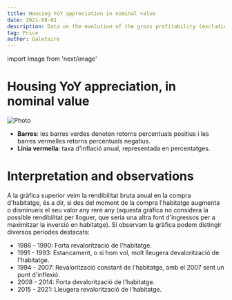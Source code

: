 ```yaml
---
title: Housing YoY appreciation in nominal value
date: 2021-08-01
description: Data on the evolution of the gross profitability (excluding taxes) of home purchases, using an annual basis.
tag: Price
author: Galetaire
---
```


import Image from 'next/image'

# Housing YoY appreciation, in nominal value

<Image
  src="/images/rendibilitat.png"
  alt="Photo"
  width={1000}
  height={371}
  priority
  className="next-image"
/>

- **Barres**: les barres verdes denoten retorns percentuals positius i les barres vermelles retorns percentuals negatius.
- **Línia vermella**: taxa d'inflació anual, representada en percentatges.

# Interpretation and observations

A la gràfica superior veim la rendibilitat bruta anual en la compra d'habitatge, és a dir, si des del moment de la compra l'habitatge augmenta o disminueix el seu valor any rere any (aquesta gràfica no considera la possible rendibilitat per lloguer, que seria una altra font d'ingressos per a maximitzar la inversió en habitatge). Si observam la gràfica podem distingir diversos períodes destacats:

- 1986 - 1990: Forta revalorització de l'habitatge.
- 1991 - 1993: Estancament, o si hom vol, molt lleugera devalorització de l'habitatge.
- 1994 - 2007: Revalorització constant de l'habitatge, amb el 2007 sent un punt d'inflexió.
- 2008 - 2014: Forta devalorització de l'habitatge.
- 2015 - 2021: Lleugera revalorització de l'habitatge.
